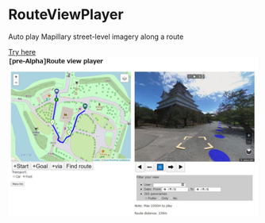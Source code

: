 # RouteViewPlayer
Auto play Mapillary street-level imagery along a route

[Try here](https://tankaru.github.io/RouteViewPlayer/player.html)
![](screenshot.jpg)